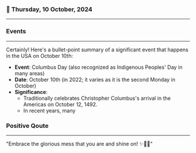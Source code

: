 ### 📅 Thursday, 10 October, 2024
------
### Events
------
Certainly! Here's a bullet-point summary of a significant event that happens in the USA on October 10th:

- **Event**: Columbus Day (also recognized as Indigenous Peoples' Day in many areas)
- **Date**: October 10th (in 2022; it varies as it is the second Monday in October)
- **Significance**:
  - Traditionally celebrates Christopher Columbus's arrival in the Americas on October 12, 1492.
  - In recent years, many
### Positive Qoute
------
"Embrace the glorious mess that you are and shine on! ✨🌟😊"
